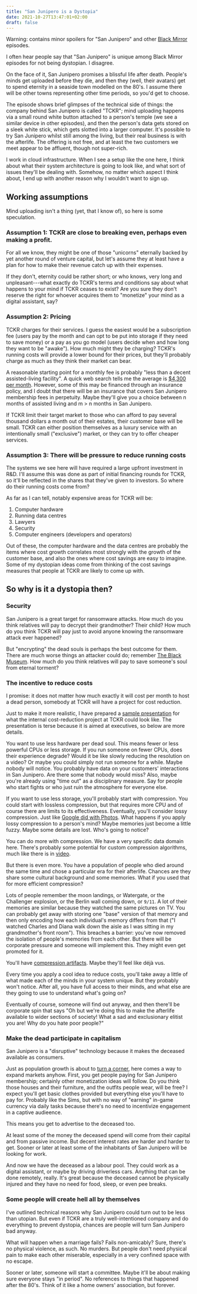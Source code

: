 ```yaml
---
title: "San Junipero is a Dystopia"
date: 2021-10-27T13:47:01+02:00
draft: false
---
```


Warning: contains minor spoilers for "San Junipero" and other [Black Mirror](
https://en.wikipedia.org/wiki/Black_Mirror) episodes.

I often hear people say that "San Junipero" is unique among Black Mirror episodes for not
being dystopian. I disagree.

On the face of it, San Junipero promises a blissful life after death. People's minds get uploaded
before they die, and then they (well, their avatars) get to spend eternity in a seaside town modelled on
the 80's. I assume there will be other towns representing other time periods, so you'd get to choose.

The episode shows brief glimpses of the technical side of things: 
the company behind San Junipero is called "TCKR"; mind uploading happens via
a small round white button attached to a person's temple (we see a similar device in other episodes),
and then the person's data gets stored on a sleek white stick, which gets slotted
into a larger computer. It's possible to try San Junipero whilst still among the living, but
their real business is with the afterlife. The offering is not free, and at least the
two customers we meet appear to be affluent, though not super-rich.

I work in cloud infrastructure. When I see a setup like the one here, I think about what their
system architecture is going to look like, and what sort of issues they'll be dealing with. Somehow, no matter which aspect I think about, I end up with 
another reason why I wouldn't want to sign up.

## Working assumptions

Mind uploading isn't a thing (yet, that I know of), so here is some speculation.

### Assumption 1: TCKR are close to breaking even, perhaps even making a profit.
For all we know, they might be one of those "unicorns" eternally backed by yet another round of venture capital, but
let's assume they at least have a plan for how to make their revenue catch up with their expenses.

If they don't, eternity could be rather short; or who knows, very long and unpleasant---what exactly
do TCKR's terms and conditions say about what happens to your mind if TCKR ceases to exist? Are you
sure they don't reserve the right for whoever acquires them to "monetize" your mind as a digital assistant, say?

### Assumption 2: Pricing

TCKR charges for their services. I guess the easiest would be a subscription fee (users pay by the
month and can opt to be put into storage if they need to save money) or a pay as you go model (users
decide when and how long they want to be "awake"). How much might they be charging? TCKR's running
costs will provide a lower bound for their prices, but they'll probably charge as much as they
think their market can bear. 

A reasonable starting point for a monthly fee is probably "less than a decent assisted-living facility". A quick web search tells me the average is
[$4,300 per month](https://www.seniorliving.org/assisted-living/costs/#:~:text=According%20to%20Genworth%20Financial%2C%20the,per%20month%20or%20%2451%2C600%20annually.). However, some of this
may be financed through an insurance policy, and I doubt that there will be an insurance
that covers San Junipero membership fees in perpetuity. Maybe they'll give you a choice
between n months of assisted living and m > n months in San Junipero.

If TCKR limit their target market to those who can afford to pay several thousand dollars
a month out of their estates, their customer base will be small. TCKR can either position
themselves as a luxury service with an intentionally small ("exclusive") market,
or they can try to offer cheaper services.

### Assumption 3: There will be pressure to reduce running costs

The systems we see here will have required a large upfront investment in R&D. I'll assume this was
done as part of initial financing rounds for TCKR, so it'll be reflected in the shares that they've
given to investors. So where do their running costs come from?

As far as I can tell, notably expensive areas for TCKR will be:

1.   Computer hardware
1.   Running data centres
1.   Lawyers
1.   Security
1.   Computer engineers (developers and operators)

Out of these, the computer hardware and the data centres are probably the items where cost growth
correlates most strongly with the growth of the customer base, and also the ones where cost savings are easy to
imagine. Some of my dystopian ideas come from thinking of the cost savings measures that people
at TCKR are likely to come up with.

## So why is it a dystopia then?

### Security

San Junipero is a great target for ransomware attacks. How much
do you think relatives will pay to decrypt their grandmother? Their child? How much 
do you think TCKR will pay just to avoid anyone knowing the ransomware attack ever happened?

But "encrypting" the dead souls is perhaps the best outcome for them. There are much worse things
an attacker could do; remember [The Black Museum](https://en.wikipedia.org/wiki/Black_Museum_(Black_Mirror)).
How much do you think relatives will pay to save someone's soul from eternal torment?

### The incentive to reduce costs
I promise: it does not matter how much exactly it will
cost per month to host a dead person, somebody at TCKR will have a project for cost reduction.

Just to make it more realistic, I have prepared a [sample presentation](https://drive.google.com/file/d/1Bxf6uw714arb4IplBsxdGdYgh5NJJ-Dy/view?usp=sharing) for what the internal cost-reduction project
at TCKR could look like. The presentation is terse because it is aimed at executives, so below
are more details.

You want to use less hardware per dead soul. This means fewer or less powerful CPUs or less storage. If you run someone
on fewer CPUs, does their experience degrade? Would it be like slowly reducing the 
resolution on a video? Or maybe
you could simply not run someone for a while. Maybe nobody will notice. You probably have data on
your customers' interactions in San Junipero. Are there some that nobody would miss? Also, maybe
you're already using "time out" as a disciplinary measure. Say for people who start fights or who
just ruin the atmosphere for everyone else.

If you want to use less storage, you'll probably start with compression. You could start with lossless compression,
but that requires more CPU and of course there are limits to its effectiveness.
 Eventually, you'll consider lossy compression. Just like [Google did with
Photos](https://www.theverge.com/2021/5/24/22451607/google-photos-high-quality-storage-saver-tool-free-space-blurry-screenshots).
 What happens if you apply lossy compression to a person's mind? Maybe memories just become
a little fuzzy. Maybe some details are lost. Who's going to notice?

You can do more with compression. We have a very specific data domain here. There's probably some
potential for custom compression algorithms, much like there is in [video](https://en.wikipedia.org/wiki/Data_compression#Video).

But there is even more. You have a population of
people who died around the same time and chose a particular era for their afterlife. Chances are they
share some cultural background and some memories. What if you used that for more efficient compression?

Lots of people remember the moon landings, or Watergate, or the Challenger explosion, or the Berlin wall coming down, or `9/11`. A lot of their memories are similar because they watched the same pictures
on TV. 
You can probably get away with storing one "base" version of that memory and then only encoding
how each individual's memory differs from that ("I watched Charles and Diana walk down the aisle as I was sitting in my grandmother's front room"). This breaches a barrier: you've now removed
the isolation of people's memories from each other. But there will be corporate pressure and someone
will implement this. They might even get promoted for it.

You'll have [compression artifacts](
https://en.wikipedia.org/wiki/Compression_artifact). Maybe they'll feel like d&eacute;j&agrave; vus.

Every time you apply a cool idea to reduce costs, you'll take away a little of what made each of
the minds in your system unique. But they probably won't notice. After all, you have full access
to their minds, and what else are they going to use to understand what's going on?

Eventually of course, someone will find out anyway, and then there'll be corporate spin that
says "Oh but we're doing this to make the afterlife available to wider sections of society! What a sad and exclusionary elitist you are! Why do you hate poor people?"

### Make the dead participate in capitalism
San Junipero is a "disruptive" technology because it makes the deceased available as consumers.

Just as population growth is about to [turn a corner](https://ourworldindata.org/future-population-growth#global-population-growth), here comes a way to expand markets anyhow. First, you get
people paying for San Junipero membership; certainly other monetization ideas will follow. Do
you think those houses and their furniture, and the outfits people wear, will be free? I expect
you'll get basic clothes provided but everything else you'll have to pay for. Probably like the Sims, but with no
way of "earning" in-game currency via daily tasks because there's no need to incentivize 
engagement in a captive audieence.

This means you get to advertise to the deceased too.

At least some of the money the deceased spend will come from their capital
and from passive income. But decent interest rates are harder and harder
to get. Sooner or later at least some of the inhabitants of San Junipero
will be looking for work.

And now we have the deceased as a labour pool. They could work as a digital assistant, or
maybe by driving driverless cars. Anything that can be done remotely, really.
It's great because the deceased cannot be physically injured and they have
no need for food, sleep, or even pee breaks.

### Some people will create hell all by themselves
I've outlined technical reasons why San Junipero could turn out to be less
than utopian. But even if TCKR are a truly well-intentioned company and
do everything to prevent dystopia, chances are people will turn San Junipero
bad anyway.

What will happen when a marriage
fails? Fails non-amicably? Sure, there's no physical violence, as such. No
murders. But people don't need physical pain to make each other miserable,
especially in a very confined space with no escape.

Sooner or later, someone will start a committee. Maybe it'll be about
making sure everyone stays "in period". No references to things that happened
after the 80's. Think of it like a home owners' association, but forever.


